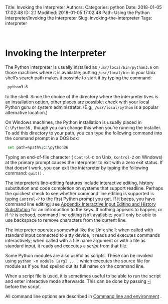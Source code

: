 Title: Invoking the Interpreter
Authors: 
Categories: python
Date: 2018-01-05 17:02:48
ID: 2.1
Modified: 2018-01-05 17:02:48
Path: Using the Python Interpreter/Invoking the Interpreter
Slug: invoking-the-interpreter
Tags: interpreter

<a id="invoking-the-interpreter" style="width:0;height:0;margin:0;padding:0;">&zwnj;</a>

# Invoking the Interpreter

The Python interpreter is usually installed as  ```/usr/local/bin/python3.6```  on those machines where it is available; putting  ```/usr/local/bin```  in your Unix shell’s search path makes it possible to start it by typing the command:

```bash
 python3.6
```

to the shell. Since the choice of the directory where the interpreter lives is an installation option, other places are possible; check with your local Python guru or system administrator. (E.g.,  ```/usr/local/python```  is a popular alternative location.)

On Windows machines, the Python installation is usually placed in  ```C:\Python36``` , though you can change this when you’re running the installer. To add this directory to your path, you can type the following command into the command prompt in a DOS box:

```bash
 set path=%path%;C:\python36
```

Typing an end-of-file character ( ```Control-D```  on Unix,  ```Control-Z```  on Windows) at the primary prompt causes the interpreter to exit with a zero exit status. If that doesn't work, you can exit the interpreter by typing the following command:  ```quit()``` .

The interpreter’s line-editing features include interactive editing, history substitution and code completion on systems that support readline. Perhaps the quickest check to see whether command line editing is supported is typing  ```Control-P```  to the first Python prompt you get. If it beeps, you have command line editing; see  [Appendix Interactive Input Editing and History Substitution](https://docs.python.org/3/tutorial/interactive.html#tut-interacting)  for an introduction to the keys. If nothing appears to happen, or if  ```^P```  is echoed, command line editing isn’t available; you’ll only be able to use backspace to remove characters from the current line.

The interpreter operates somewhat like the Unix shell: when called with standard input connected to a tty device, it reads and executes commands interactively; when called with a file name argument or with a file as standard input, it reads and executes a  *script*  from that file.

Some Python modules are also useful as scripts. These can be invoked using  ```python -m module [arg] ...``` ,  which executes the source file for module as if you had spelled out its full name on the command line.

When a script file is used, it is sometimes useful to be able to run the script and enter interactive mode afterwards. This can be done by passing  [-i](https://docs.python.org/3/using/cmdline.html#cmdoption-i)  before the script.

All command line options are described in  [Command line and environment](https://docs.python.org/3/using/cmdline.html#using-on-general) .